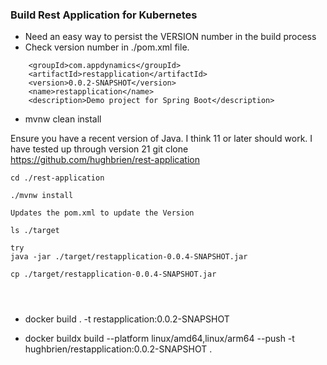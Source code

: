 ### Build Rest Application for Kubernetes 
- Need an easy way to persist the VERSION number in the build process
- Check version number in ./pom.xml file.
```
	<groupId>com.appdynamics</groupId>
	<artifactId>restapplication</artifactId>
	<version>0.0.2-SNAPSHOT</version>
	<name>restapplication</name>
	<description>Demo project for Spring Boot</description>
```
- mvnw clean install

Ensure you have a recent version of Java.  I think 11 or later should work.  I have tested up through version 21
git clone  https://github.com/hughbrien/rest-application
```
cd ./rest-application

./mvnw install

Updates the pom.xml to update the Version

ls ./target

try
java -jar ./target/restapplication-0.0.4-SNAPSHOT.jar

cp ./target/restapplication-0.0.4-SNAPSHOT.jar




```


- docker build . -t restapplication:0.0.2-SNAPSHOT

- docker buildx build --platform linux/amd64,linux/arm64 --push -t hughbrien/restapplication:0.0.2-SNAPSHOT .

